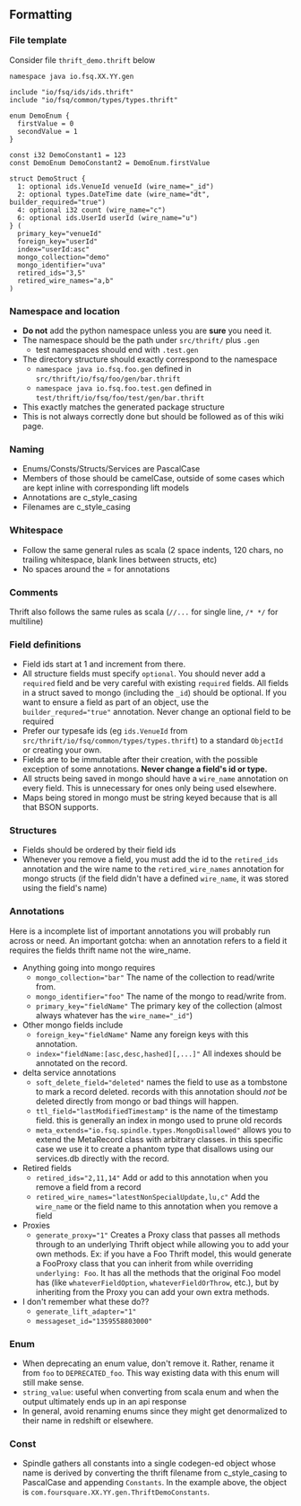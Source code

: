 ## Formatting

### File template
Consider file `thrift_demo.thrift` below

```
namespace java io.fsq.XX.YY.gen

include "io/fsq/ids/ids.thrift"
include "io/fsq/common/types/types.thrift"

enum DemoEnum {
  firstValue = 0
  secondValue = 1
}

const i32 DemoConstant1 = 123
const DemoEnum DemoConstant2 = DemoEnum.firstValue

struct DemoStruct {
  1: optional ids.VenueId venueId (wire_name="_id")
  2: optional types.DateTime date (wire_name="dt", builder_required="true")
  4: optional i32 count (wire_name="c")
  6: optional ids.UserId userId (wire_name="u")
} (
  primary_key="venueId"
  foreign_key="userId"
  index="userId:asc"
  mongo_collection="demo"
  mongo_identifier="uva"
  retired_ids="3,5"
  retired_wire_names="a,b"
)
```

### Namespace and location
 * **Do not** add the python namespace unless you are **sure** you need it.
 * The namespace should be the path under `src/thrift/` plus `.gen`
   * test namespaces should end with `.test.gen`
 * The directory structure should exactly correspond to the namespace
    * `namespace java io.fsq.foo.gen` defined in `src/thrift/io/fsq/foo/gen/bar.thrift`
    * `namespace java io.fsq.foo.test.gen` defined in `test/thrift/io/fsq/foo/test/gen/bar.thrift`
 * This exactly matches the generated package structure
 * This is not always correctly done but should be followed as of this wiki page.

### Naming
 * Enums/Consts/Structs/Services are PascalCase
 * Members of those should be camelCase, outside of some cases which are kept inline with corresponding lift models
 * Annotations are c_style_casing
 * Filenames are c_style_casing

### Whitespace

* Follow the same general rules as scala (2 space indents, 120 chars, no trailing whitespace, blank lines between structs, etc)
* No spaces around the = for annotations

### Comments

Thrift also follows the same rules as scala (`//...` for single line, `/* */` for multiline)

### Field definitions
* Field ids start at 1 and increment from there.
* All structure fields must specify `optional`. You should never add a `required` field and be very careful with existing `required` fields. All fields in a struct saved to mongo (including the `_id`) should be optional. If you want to ensure a field as part of an object, use the `builder_requred="true"` annotation. Never change an optional field to be required
* Prefer our typesafe ids (eg `ids.VenueId` from `src/thrift/io/fsq/common/types/types.thrift`) to a standard `ObjectId` or creating your own.
* Fields are to be immutable after their creation, with the possible exception of some annotations. **Never change a field's id or type.**
* All structs being saved in mongo should have a `wire_name` annotation on every field. This is unnecessary for ones only being used elsewhere.
* Maps being stored in mongo must be string keyed because that is all that BSON supports.

### Structures
* Fields should be ordered by their field ids
* Whenever you remove a field, you must add the id to the `retired_ids` annotation and the wire name to the `retired_wire_names` annotation for mongo structs (if the field didn't have a defined `wire_name`, it was stored using the field's name)

### Annotations

Here is a incomplete list of important annotations you will probably run across or need. An important gotcha: when an annotation refers to a field it requires the fields thrift name not the wire_name.

* Anything going into mongo requires
  * `mongo_collection="bar"` The name of the collection to read/write from.
  * `mongo_identifier="foo"` The name of the mongo to read/write from.
  * `primary_key="fieldName"` The primary key of the collection (almost always whatever has the `wire_name="_id"`)
* Other mongo fields include
  * `foreign_key="fieldName"` Name any foreign keys with this annotation.
  * `index="fieldName:[asc,desc,hashed][,...]"` All indexes should be annotated on the record.
* delta service annotations
  * `soft_delete_field="deleted"` names the field to use as a tombstone to mark a record deleted. records with this annotation should *not* be deleted directly from mongo or bad things will happen.
  * `ttl_field="lastModifiedTimestamp"` is the name of the timestamp field. this is generally an index in mongo used to prune old records
  * `meta_extends="io.fsq.spindle.types.MongoDisallowed"` allows you to extend the MetaRecord class with arbitrary classes. in this specific case we use it to create a phantom type that disallows using our services.db directly with the record.
* Retired fields
  * `retired_ids="2,11,14"` Add or add to this annotation when you remove a field from a record
  * `retired_wire_names="latestNonSpecialUpdate,lu,c"` Add the `wire_name` or the field name to this annotation when you remove a field
* Proxies
  * `generate_proxy="1"` Creates a Proxy class that passes all methods through to an underlying Thrift object while allowing you to add your own methods. Ex: if you have a Foo Thrift model, this would generate a FooProxy class that you can inherit from while overriding `underlying: Foo`. It has all the methods that the original Foo model has (like `whateverFieldOption`, `whateverFieldOrThrow`, etc.), but by inheriting from the Proxy you can add your own extra methods.
* I don't remember what these do??
  * `generate_lift_adapter="1"`
  * `messageset_id="1359558803000"`

### Enum
* When deprecating an enum value, don't remove it. Rather, rename it from `foo` to `DEPRECATED_foo`. This way existing data with this enum will still make sense.
* `string_value`: useful when converting from scala enum and when the output ultimately ends up in an api response
* In general, avoid renaming enums since they might get denormalized to their name in redshift or elsewhere.

### Const
* Spindle gathers all constants into a single codegen-ed object whose name is derived by converting the thrift filename from c_style_casing to PascalCase and appending `Constants`. In the example above, the object is `com.foursquare.XX.YY.gen.ThriftDemoConstants`.
